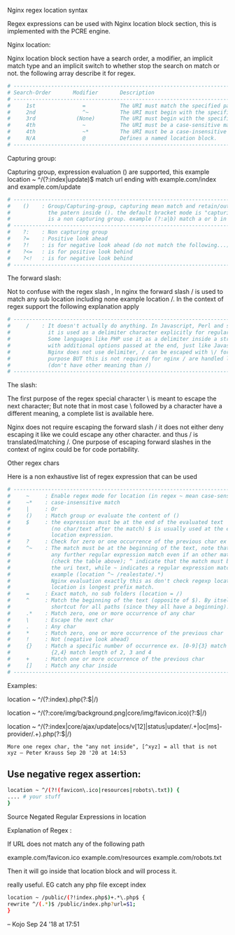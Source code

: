 Nginx regex location syntax

Regex expressions can be used with Nginx location block section, this is implemented with the PCRE engine.

Nginx location:

Nginx location block section have a search order, a modifier, an implicit match type and an implicit switch
to whether stop the search on match or not. the following array describe it for regex.

```sh
# --------------------------------------------------------------------------------------------------------------------------------------------
# Search-Order       Modifier       Description                                                        Match-Type        Stops-search-on-match
# --------------------------------------------------------------------------------------------------------------------------------------------
#     1st               =           The URI must match the specified pattern exactly                  Simple-string              Yes
#     2nd               ^~          The URI must begin with the specified pattern                     Simple-string              Yes
#     3rd             (None)        The URI must begin with the specified pattern                     Simple-string               No
#     4th               ~           The URI must be a case-sensitive match to the specified Rx      Perl-Compatible-Rx      Yes (first match)                 
#     4th               ~*          The URI must be a case-insensitive match to the specified Rx    Perl-Compatible-Rx      Yes (first match)
#     N/A               @           Defines a named location block.                                   Simple-string              Yes
# --------------------------------------------------------------------------------------------------------------------------------------------
```

Capturing group:

Capturing group, expression evaluation () are supported, this example location ~ ^/(?:index|update)$
match url ending with example.com/index and example.com/update

```sh
# -----------------------------------------------------------------------------------------
#    ()    : Group/Capturing-group, capturing mean match and retain/output/use what matched
#            the patern inside (). the default bracket mode is "capturing group" while (?:) 
#            is a non capturing group. example (?:a|b) match a or b in a non capturing mode
# ----------------------------------------------------------------------------------------- 
#    ?:    : Non capturing group
#    ?=    : Positive look ahead 
#    ?!    : is for negative look ahead (do not match the following...)
#    ?<=   : is for positive look behind
#    ?<!   : is for negative look behind
# -----------------------------------------------------------------------------------------
```

The forward slash:

Not to confuse with the regex slash \, In nginx the forward slash / is used to match any sub location including
none example location /. In the context of regex support the following explanation apply

```sh
# -----------------------------------------------------------------------------------------
#     /    : It doesn't actually do anything. In Javascript, Perl and some other languages, 
#            it is used as a delimiter character explicitly for regular expressions.
#            Some languages like PHP use it as a delimiter inside a string, 
#            with additional options passed at the end, just like Javascript and Perl.
#            Nginx does not use delimiter, / can be escaped with \/ for code portability 
#            purpose BUT this is not required for nginx / are handled literally 
#            (don't have other meaning than /)
# -----------------------------------------------------------------------------------------
```

The slash:

The first purpose of the regex special character \ is meant to escape the next character;
But note that in most case \ followed by a character have a different meaning, a complete list is available here.

Nginx does not require escaping the forward slash / it does not either deny escaping it like we could escape any
other character. and thus \/ is translated/matching /. One purpose of escaping forward slashes in the context of
nginx could be for code portability.

Other regex chars

Here is a non exhaustive list of regex expression that can be used

```sh
# -----------------------------------------------------------------------------------------
#     ~     : Enable regex mode for location (in regex ~ mean case-sensitive match)
#     ~*    : case-insensitive match
#     |     : Or
#     ()    : Match group or evaluate the content of ()
#     $     : the expression must be at the end of the evaluated text 
#             (no char/text after the match) $ is usually used at the end of a regex 
#             location expression. 
#     ?     : Check for zero or one occurrence of the previous char ex jpe?g
#     ^~    : The match must be at the beginning of the text, note that nginx will not perform 
#             any further regular expression match even if an other match is available 
#             (check the table above); ^ indicate that the match must be at the start of 
#             the uri text, while ~ indicates a regular expression match mode.
#             example (location ^~ /realestate/.*)
#             Nginx evaluation exactly this as don't check regexp locations if this 
#             location is longest prefix match.
#     =     : Exact match, no sub folders (location = /)
#     ^     : Match the beginning of the text (opposite of $). By itself, ^ is a 
#             shortcut for all paths (since they all have a beginning).
#     .*    : Match zero, one or more occurrence of any char
#     \     : Escape the next char
#     .     : Any char 
#     *     : Match zero, one or more occurrence of the previous char
#     !     : Not (negative look ahead)
#     {}    : Match a specific number of occurrence ex. [0-9]{3} match 342 but not 32
#             {2,4} match length of 2, 3 and 4
#     +     : Match one or more occurrence of the previous char 
#     []    : Match any char inside
# --------------------------------------------------------------------------------------------
```

Examples:

location ~ ^/(?:index)\.php(?:$|/)

location ~ ^\/(?:core\/img\/background.png|core\/img\/favicon.ico)(?:$|\/)

location ~ ^/(?:index|core/ajax/update|ocs/v[12]|status|updater/.+|oc[ms]-provider/.+)\.php(?:$|/)

    More one regex char, the "any not inside", [^xyz] = all that is not xyz – Peter Krauss Sep 20 '20 at 14:53

## Use negative regex assertion:

```sh
location ~ ^/(?!(favicon\.ico|resources|robots\.txt)) { 
.... # your stuff 
} 
```

Source Negated Regular Expressions in location

Explanation of Regex :

If URL does not match any of the following path

example.com/favicon.ico
example.com/resources
example.com/robots.txt

Then it will go inside that location block and will process it.

really useful. EG catch any php file except index

```sh
location ~ /public/(?!index.php$)+.*\.php$ {
rewrite ^/(.*)$ /public/index.php?url=$1;
}
```

– Kojo Sep 24 '18 at 17:51

